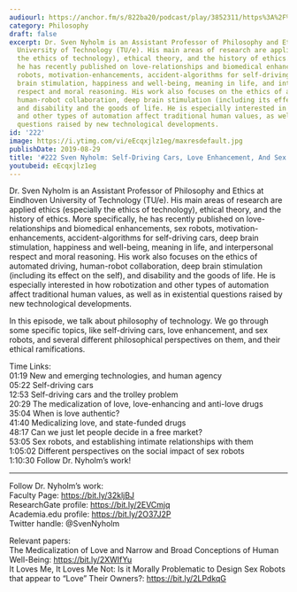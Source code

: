 ```yaml
---
audiourl: https://anchor.fm/s/822ba20/podcast/play/3852311/https%3A%2F%2Fd3ctxlq1ktw2nl.cloudfront.net%2Fproduction%2F2019-6-13%2F18715904-44100-2-ebeb9fa977fcc.m4a
category: Philosophy
draft: false
excerpt: Dr. Sven Nyholm is an Assistant Professor of Philosophy and Ethics at Eindhoven
  University of Technology (TU/e). His main areas of research are applied ethics (especially
  the ethics of technology), ethical theory, and the history of ethics. More specifically,
  he has recently published on love-relationships and biomedical enhancements, sex
  robots, motivation-enhancements, accident-algorithms for self-driving cars, deep
  brain stimulation, happiness and well-being, meaning in life, and interpersonal
  respect and moral reasoning. His work also focuses on the ethics of automated driving,
  human-robot collaboration, deep brain stimulation (including its effect on the self),
  and disability and the goods of life. He is especially interested in how robotization
  and other types of automation affect traditional human values, as well as in existential
  questions raised by new technological developments.
id: '222'
image: https://i.ytimg.com/vi/eEcqxjlz1eg/maxresdefault.jpg
publishDate: 2019-08-29
title: '#222 Sven Nyholm: Self-Driving Cars, Love Enhancement, And Sex Robots'
youtubeid: eEcqxjlz1eg
---
```

<div class="timelinks">

Dr. Sven Nyholm is an Assistant Professor of Philosophy and Ethics at Eindhoven University of Technology (TU/e). His main areas of research are applied ethics (especially the ethics of technology), ethical theory, and the history of ethics. More specifically, he has recently published on love-relationships and biomedical enhancements, sex robots, motivation-enhancements, accident-algorithms for self-driving cars, deep brain stimulation, happiness and well-being, meaning in life, and interpersonal respect and moral reasoning. His work also focuses on the ethics of automated driving, human-robot collaboration, deep brain stimulation (including its effect on the self), and disability and the goods of life. He is especially interested in how robotization and other types of automation affect traditional human values, as well as in existential questions raised by new technological developments.

In this episode, we talk about philosophy of technology. We go through some specific topics, like self-driving cars, love enhancement, and sex robots, and several different philosophical perspectives on them, and their ethical ramifications.

Time Links:  
<time>01:19</time> New and emerging technologies, and human agency  
<time>05:22</time> Self-driving cars  
<time>12:53</time> Self-driving cars and the trolley problem                               
<time>20:29</time> The medicalization of love, love-enhancing and anti-love drugs  
<time>35:04</time> When is love authentic?  
<time>41:40</time> Medicalizing love, and state-funded drugs  
<time>48:17</time> Can we just let people decide in a free market?  
<time>53:05</time> Sex robots, and establishing intimate relationships with them  
<time>1:05:02</time> Different perspectives on the social impact of sex robots   
<time>1:10:30</time> Follow Dr. Nyholm’s work!

---

Follow Dr. Nyholm’s work:  
Faculty Page: https://bit.ly/32kljBJ  
ResearchGate profile: https://bit.ly/2EVCmjq  
Academia.edu profile: https://bit.ly/2O37J2P  
Twitter handle: @SvenNyholm

Relevant papers:  
The Medicalization of Love and Narrow and Broad Conceptions of Human Well-Being: https://bit.ly/2XWIfYu  
It Loves Me, It Loves Me Not: Is it Morally Problematic to Design Sex Robots that appear to “Love” Their Owners?: https://bit.ly/2LPdkqG
</div>

